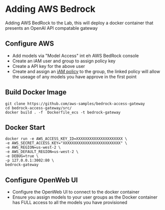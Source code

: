 # Adding AWS Bedrock

Adding AWS BedRock to the Lab, this will deploy a docker container that presents an OpenAI API compatable gateway  

## Configure AWS

* Add models via "Model Access" int eh AWS BedRock console
* Create an iAM user and group to assign policy key
* Create a API key for the above user
* Create and assign an [iAM policy](iAMPolicy.json) to the group, the linked policy will allow the useage of any models you have approve in the first point


## Build Docker Image 

```
git clone https://github.com/aws-samples/bedrock-access-gateway
cd bedrock-access-gateway/src/
docker build . -f  Dockerfile_ecs -t bedrock-gateway
```

## Docker Start

```
docker run -e AWS_ACCESS_KEY_ID=XXXXXXXXXXXXXXXXXXXXX \
-e AWS_SECRET_ACCESS_KEY="XXXXXXXXXXXXXXXXXXXXXXXXXX" \
-e AWS_REGION=us-west-2 \
-e AWS_DEFAULT_REGION=us-west-2 \
-e DEBUG=true \
-p 127.0.0.1:3002:80 \
bedrock-gateway
```

## Configure OpenWeb UI

* Configure the OpenWeb UI to connect to the docker container
* Ensure you assign models to your user groups as the Docker container has FULL access to all the models you have provisioned
